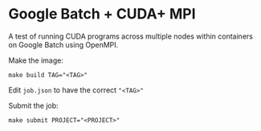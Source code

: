 # Google Batch + CUDA+ MPI

A test of running CUDA programs across multiple nodes within containers on Google Batch using OpenMPI. 

Make the image:

```shell
make build TAG="<TAG>"
```

Edit `job.json` to have the correct `"<TAG>"`

Submit the job:

```shell
make submit PROJECT="<PROJECT>"
```